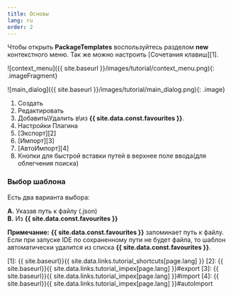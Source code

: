 ```yaml
---
title: Основы
lang: ru
order: 2
---
```


Чтобы открыть **PackageTemplates** воспользуйтесь разделом **new** контекстного меню. Так же можно настроить [Сочетания клавиш][1].

![context_menu]({{ site.baseurl }}/images/tutorial/context_menu.png){: .imageFragment}


![main_dialog]({{ site.baseurl }}/images/tutorial/main_dialog.png){: .image}

1. Создать
2. Редактировать
3. Добавить\Удалить в\из **{{ site.data.const.favourites }}**.
4. Настройки Плагина
5. [Экспорт][2]
6. [Импорт][3]
7. [АвтоИмпорт][4]
8. Кнопки для быстрой вставки путей в верхнее поле ввода(для облегчения поиска)

### Выбор шаблона
Есть два варианта выбора:

**A.** Указав путь к файлу (.json)<br>
**B.** Из **{{ site.data.const.favourites }}**<br>

**Примечание:** **{{ site.data.const.favourites }}** запоминает путь к файлу. Если при запуске IDE по сохраненному пути не будет файла, то шаблон автоматически удалится из списка **{{ site.data.const.favourites }}**. 


[1]: {{ site.baseurl}}{{ site.data.links.tutorial_shortcuts[page.lang] }}
[2]: {{ site.baseurl}}{{ site.data.links.tutorial_impex[page.lang] }}#export
[3]: {{ site.baseurl}}{{ site.data.links.tutorial_impex[page.lang] }}#import
[4]: {{ site.baseurl}}{{ site.data.links.tutorial_impex[page.lang] }}#autoImport